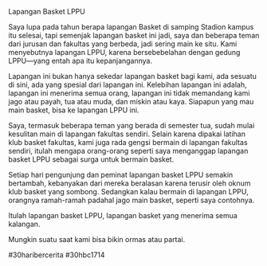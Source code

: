 Lapangan Basket LPPU

Saya lupa pada tahun berapa lapangan Basket di samping Stadion kampus itu selesai, tapi semenjak lapangan basket ini jadi, saya dan beberapa teman dari jurusan dan fakultas yang berbeda, jadi sering main ke situ. Kami menyebutnya lapangan LPPU, karena bersebebelahan dengan gedung LPPU—yang entah apa itu kepanjangannya.

Lapangan ini bukan hanya sekedar lapangan basket bagi kami, ada sesuatu di sini, ada yang spesial dari lapangan ini. Kelebihan lapangan ini adalah, lapangan ini menerima semua orang, lapangan ini tidak memandang kami jago atau payah, tua atau muda, dan miskin atau kaya. Siapapun yang mau main basket, bisa ke lapangan LPPU ini.

Saya, termasuk beberapa teman yang berada di semester tua, sudah mulai kesulitan main di lapangan fakultas sendiri. Selain karena dipakai latihan klub basket fakultas, kami juga rada gengsi bermain di lapangan fakultas sendiri, itulah mengapa orang-orang seperti saya menganggap lapangan basket LPPU sebagai surga untuk bermain basket.

Setiap hari pengunjung dan peminat lapangan basket LPPU semakin bertambah, kebanyakan dari mereka beralasan karena terusir oleh oknum klub basket yang sombong. Sedangkan kalau bermain di lapangan LPPU, orangnya ramah-ramah padahal jago main basket, seperti saya contohnya.

Itulah lapangan basket LPPU, lapangan basket yang menerima semua kalangan. 

Mungkin suatu saat kami bisa bikin ormas atau partai.

#30haribercerita #30hbc1714